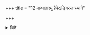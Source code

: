 +++
title = "12 मान्धातारमु हैकेऽङ्गिरसः स्थाने"

+++

<details><summary>थिते</summary>

v12. According to some there should be Māndhātr̥  instead of Aṅgiras. (Then the Hotr̥ says:) O Māndhātra, Āmbarīṣa, Yauvanāśva. (The Adhvaryu says:) In the manner of Yuvanāśva, Ambarīṣa, Māndhātr̥.  

</details>
